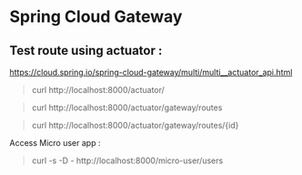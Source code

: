 # Spring Cloud Gateway

## Test route using actuator :

https://cloud.spring.io/spring-cloud-gateway/multi/multi__actuator_api.html

> curl http://localhost:8000/actuator/

> curl http://localhost:8000/actuator/gateway/routes

> curl http://localhost:8000/actuator/gateway/routes/{id}


Access Micro user app :

> curl -s -D - http://localhost:8000/micro-user/users